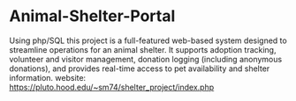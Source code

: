 # Animal-Shelter-Portal
Using php/SQL this project is a full-featured web-based system designed to streamline operations for an animal shelter. It supports adoption tracking, volunteer and visitor management, donation logging (including anonymous donations), and provides real-time access to pet availability and shelter information.
website: https://pluto.hood.edu/~sm74/shelter_project/index.php
